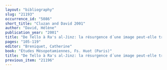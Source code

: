 ```yaml
---
layout: "bibliography"
slug: "21193"
occurrence_id: "5086"
short_title: "Cluzan and David 2001"
author: "David, Hélène"
publication_year: "2001"
title: "De Tello à Ra's al-Jinz: la résurgence d´une image peut-elle traduire une communauté de pensée ?"
pages: "105-119"
editor: "Breniquet, Catherine"
book: "Études Mésopotamiennes, Fs. Huot (Paris)"
title: "De Tello à Ra's al-Jinz: la résurgence d´une image peut-elle traduire une communauté de pensée ?"
previous_item: "21196"
---
```

